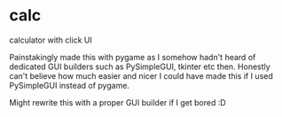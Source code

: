 # calc
calculator with click UI

Painstakingly made this with pygame as I somehow hadn't heard of dedicated GUI builders such as PySimpleGUI, tkinter etc then. 
Honestly can't believe how much easier and nicer I could have made this if I used PySimpleGUI instead of pygame. 

Might rewrite this with a proper GUI builder if I get bored :D
